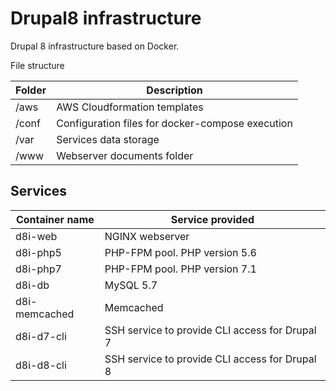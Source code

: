 # Drupal8 infrastructure
Drupal 8 infrastructure based on Docker.

File structure

Folder | Description
--- | ---
/aws | AWS Cloudformation templates
/conf | Configuration files for docker-compose execution
/var | Services data storage
/www | Webserver documents folder

## Services

Container name | Service provided
--- | ---
d8i-web | NGINX webserver
d8i-php5 | PHP-FPM pool. PHP version 5.6
d8i-php7 | PHP-FPM pool. PHP version 7.1
d8i-db | MySQL 5.7
d8i-memcached | Memcached
d8i-d7-cli | SSH service to provide CLI access for Drupal 7
d8i-d8-cli | SSH service to provide CLI access for Drupal 8
